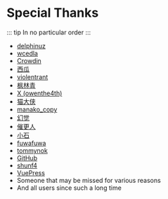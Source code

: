 # Special Thanks
::: tip 
In no particular order
:::

* [delphinuz](https://github.com/delphinuz)
* [wcedla](#)
* [Crowdin](https://crowdin.com/)
* [西瓜](#)
* [violentrant](#)
* [枫林青](#)
* [X (owenthe4th)](https://crowdin.com/profile/owenthe4th)
* [猫大侠](#)
* [manako_copy](#)
* [幻觉](#)
* [催更人](#)
* [小石](#)
* [fuwafuwa](#)
* [tommynok](#)
* [GitHub](https://github.com/)
* [shunf4](https://github.com/shunf4)
* [VuePress](https://github.com/vuepress/)
* Someone that may be missed for various reasons
* And all users since such a long time

